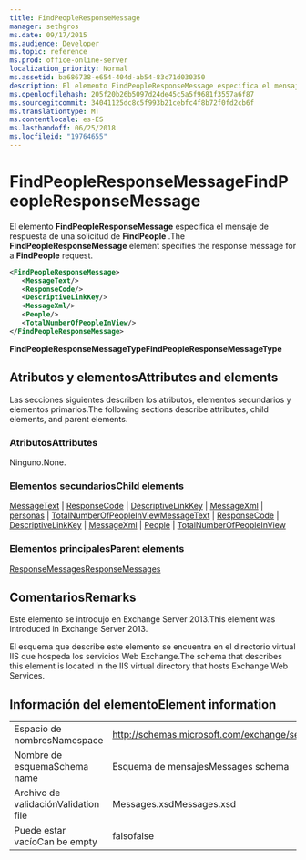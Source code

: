 ```yaml
---
title: FindPeopleResponseMessage
manager: sethgros
ms.date: 09/17/2015
ms.audience: Developer
ms.topic: reference
ms.prod: office-online-server
localization_priority: Normal
ms.assetid: ba686738-e654-404d-ab54-83c71d030350
description: El elemento FindPeopleResponseMessage especifica el mensaje de respuesta de una solicitud de FindPeople.
ms.openlocfilehash: 205f20b26b5097d24de45c5a5f9681f3557a6f87
ms.sourcegitcommit: 34041125dc8c5f993b21cebfc4f8b72f0fd2cb6f
ms.translationtype: MT
ms.contentlocale: es-ES
ms.lasthandoff: 06/25/2018
ms.locfileid: "19764655"
---
```

# <a name="findpeopleresponsemessage"></a><span data-ttu-id="e77de-103">FindPeopleResponseMessage</span><span class="sxs-lookup"><span data-stu-id="e77de-103">FindPeopleResponseMessage</span></span>

<span data-ttu-id="e77de-104">El elemento **FindPeopleResponseMessage** especifica el mensaje de respuesta de una solicitud de **FindPeople** .</span><span class="sxs-lookup"><span data-stu-id="e77de-104">The **FindPeopleResponseMessage** element specifies the response message for a **FindPeople** request.</span></span> 
  
```XML
<FindPeopleResponseMessage>
   <MessageText/>
   <ResponseCode/>
   <DescriptiveLinkKey/>
   <MessageXml/>
   <People/>
   <TotalNumberOfPeopleInView/>
</FindPeopleResponseMessage>
```

 <span data-ttu-id="e77de-105">**FindPeopleResponseMessageType**</span><span class="sxs-lookup"><span data-stu-id="e77de-105">**FindPeopleResponseMessageType**</span></span>
## <a name="attributes-and-elements"></a><span data-ttu-id="e77de-106">Atributos y elementos</span><span class="sxs-lookup"><span data-stu-id="e77de-106">Attributes and elements</span></span>

<span data-ttu-id="e77de-107">Las secciones siguientes describen los atributos, elementos secundarios y elementos primarios.</span><span class="sxs-lookup"><span data-stu-id="e77de-107">The following sections describe attributes, child elements, and parent elements.</span></span>
  
### <a name="attributes"></a><span data-ttu-id="e77de-108">Atributos</span><span class="sxs-lookup"><span data-stu-id="e77de-108">Attributes</span></span>

<span data-ttu-id="e77de-109">Ninguno.</span><span class="sxs-lookup"><span data-stu-id="e77de-109">None.</span></span>
  
### <a name="child-elements"></a><span data-ttu-id="e77de-110">Elementos secundarios</span><span class="sxs-lookup"><span data-stu-id="e77de-110">Child elements</span></span>

<span data-ttu-id="e77de-111">[MessageText](messagetext.md) | [ResponseCode](responsecode.md) | [DescriptiveLinkKey](descriptivelinkkey.md) | [MessageXml](messagexml.md) | [personas](people.md) | [TotalNumberOfPeopleInView](totalnumberofpeopleinview.md)</span><span class="sxs-lookup"><span data-stu-id="e77de-111">[MessageText](messagetext.md) | [ResponseCode](responsecode.md) | [DescriptiveLinkKey](descriptivelinkkey.md) | [MessageXml](messagexml.md) | [People](people.md) | [TotalNumberOfPeopleInView](totalnumberofpeopleinview.md)</span></span>
  
### <a name="parent-elements"></a><span data-ttu-id="e77de-112">Elementos principales</span><span class="sxs-lookup"><span data-stu-id="e77de-112">Parent elements</span></span>

[<span data-ttu-id="e77de-113">ResponseMessages</span><span class="sxs-lookup"><span data-stu-id="e77de-113">ResponseMessages</span></span>](responsemessages.md)
  
## <a name="remarks"></a><span data-ttu-id="e77de-114">Comentarios</span><span class="sxs-lookup"><span data-stu-id="e77de-114">Remarks</span></span>

<span data-ttu-id="e77de-115">Este elemento se introdujo en Exchange Server 2013.</span><span class="sxs-lookup"><span data-stu-id="e77de-115">This element was introduced in Exchange Server 2013.</span></span>
  
<span data-ttu-id="e77de-116">El esquema que describe este elemento se encuentra en el directorio virtual IIS que hospeda los servicios Web Exchange.</span><span class="sxs-lookup"><span data-stu-id="e77de-116">The schema that describes this element is located in the IIS virtual directory that hosts Exchange Web Services.</span></span>
  
## <a name="element-information"></a><span data-ttu-id="e77de-117">Información del elemento</span><span class="sxs-lookup"><span data-stu-id="e77de-117">Element information</span></span>

|||
|:-----|:-----|
|<span data-ttu-id="e77de-118">Espacio de nombres</span><span class="sxs-lookup"><span data-stu-id="e77de-118">Namespace</span></span>  <br/> |http://schemas.microsoft.com/exchange/services/2006/messages  <br/> |
|<span data-ttu-id="e77de-119">Nombre de esquema</span><span class="sxs-lookup"><span data-stu-id="e77de-119">Schema name</span></span>  <br/> |<span data-ttu-id="e77de-120">Esquema de mensajes</span><span class="sxs-lookup"><span data-stu-id="e77de-120">Messages schema</span></span>  <br/> |
|<span data-ttu-id="e77de-121">Archivo de validación</span><span class="sxs-lookup"><span data-stu-id="e77de-121">Validation file</span></span>  <br/> |<span data-ttu-id="e77de-122">Messages.xsd</span><span class="sxs-lookup"><span data-stu-id="e77de-122">Messages.xsd</span></span>  <br/> |
|<span data-ttu-id="e77de-123">Puede estar vacío</span><span class="sxs-lookup"><span data-stu-id="e77de-123">Can be empty</span></span>  <br/> |<span data-ttu-id="e77de-124">falso</span><span class="sxs-lookup"><span data-stu-id="e77de-124">false</span></span>  <br/> |
   

